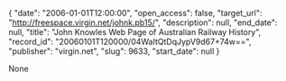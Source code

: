 {
  "date": "2006-01-01T12:00:00", 
  "open_access": false, 
  "target_url": "http://freespace.virgin.net/johnk.pb15/", 
  "description": null, 
  "end_date": null, 
  "title": "John Knowles Web Page of Australian Railway History", 
  "record_id": "20060101T120000/04WaItQtDqJypV9d67+74w==", 
  "publisher": "virgin.net", 
  "slug": 9633, 
  "start_date": null
}

None